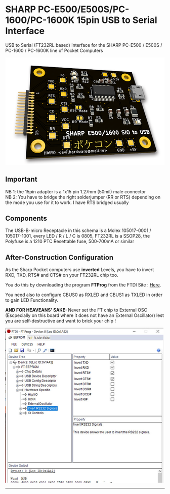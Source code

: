 # SHARP PC-E500/E500S/PC-1600/PC-1600K 15pin USB to Serial Interface
USB to Serial (FT232RL based) Interface for the SHARP PC-E500 / E500S / PC-1600 / PC-1600K line of Pocket Computers 

![Sharp PC-E500/PC-1600 Adapter](pc1600sio_small.png)

## Important
NB 1: the 15pin adapter is a 1x15 pin 1.27mm (50mil) male connector<br>
NB 2: You have to bridge the right solderjumper (RR or RTS) depending on the mode you use for it to work. I have RTS bridged usually 

## Components

The USB-B-micro Receptacle in this schema is a Molex 105017-0001 / 105017-1001, every LED / R / L / C is 0805, FT232RL is a SSOP28, the Polyfuse is a 1210 PTC Resettable fuse, 500-700mA or similar

## After-Construction Configuration

As the Sharp Pocket computers use <b>inverted</b> Levels, you have to invert RXD, TXD, RTS# and CTS# on your FT232RL chip too.

You do this by downloading the program <b>FTProg</b> from the FTDI Site :  <a href="https://www.ftdichip.com/Support/Utilities.htm#FT_PROG">Here</a>.

You need also to configure CBUS0 as RXLED and CBUS1 as TXLED in order to gain LED Functionality.

<b> AND FOR HEAVEANS' SAKE:</b> Never set the FT chip to External OSC (Escpecially on this board where it does not have an External Oscillator) lest you are self-destructive and want to brick your chip !

![ftprog](ftprog.jpg)

-------------------------

